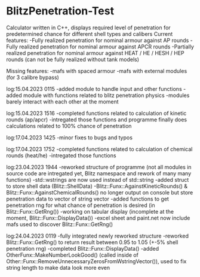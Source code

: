 # BlitzPenetration-Test
Calculator written in C++, displays required level of penetration for predetermined chance for different shell types and calibers
Current features:
-Fully realized penetration for nominal armour against AP rounds
-Fully realized penetration for nominal armour against APCR rounds
-Partially realized penetration for nominal armour against HEAT / HE / HESH / HEP  rounds (can not be fully realized without tank models)

Missing features:
-mafs with spaced armour
-mafs with external modules (for 3 calibre bypass)


log:15.04.2023 0115
-added module to handle input and other functions
-added module with functions related to blitz penetration physics
-modules barely interact with each other at the moment

log:15.04.2023 1516
-completed functions related to calculation of kinetic rounds (ap/apcr)
-intregated those functions and programme finally does calculations related to 100% chance of penetration

log:17.04.2023 1425
-minor fixes to bugs and typos

log:17.04.2023 1752
-completed functions related to calculation of chemical rounds (heat/he)
-intregated those functions

log:23.04.2023 1944
-reworked structure of programme (not all modules in source code are intregated yet, Blitz namespace and rework of many many functions)
-std::wstrings are now used instead of std::string
-added struct to store shell data (Blitz::ShellData)
-Blitz::Funx::AgainstKineticRounds() & Blitz::Funx::AgainstChemicalRounds() no longer output on console but store penetration data to vector of string vector 
-added functions to get penetration rng for what chance of penetration is desired (in Blitz::Funx::GetRng())
-working on tabular display (incomplete at the moment, Blitz::Funx::DisplayData())
-excel sheet and paint.net now include mafs used to discover Blitz::Funx::GetRng()

log:24.04.2023 0119
-fully integrated newly reworked structure
-reworked Blitz::Funx::GetRng() to return result between 0.95 to 1.05 (+-5% shell penetration rng)
-completed Blitz::Funx::DisplayData()
-added OtherFunx::MakeNumberLookGood() (called inside of Other::Funx::RemoveUnnecessaryZerosFromWstringVector()), used to fix string length to make data look more even
